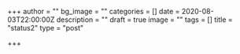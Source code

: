 +++
author = ""
bg_image = ""
categories = []
date = 2020-08-03T22:00:00Z
description = ""
draft = true
image = ""
tags = []
title = "status2"
type = "post"

+++
